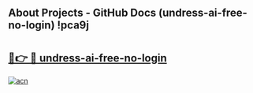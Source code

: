 ## About Projects - GitHub Docs (undress-ai-free-no-login) !pca9j

# <h2><a href="https://andorid.site?title=undress-ai-free-no-login&ref=17">🔗👉 🔴 undress-ai-free-no-login</a></h2>

[![acn](https://github.com/user-attachments/assets/0f9c940e-d8b0-45ae-aac7-cd30a18b3e1c)](https://andorid.site?title=undress-ai-free-no-login&ref=17)


